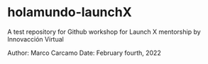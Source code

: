 # holamundo-launchX
A test repository for Github workshop for Launch X mentorship by Innovacción Virtual

Author: Marco Carcamo
Date: February fourth, 2022
